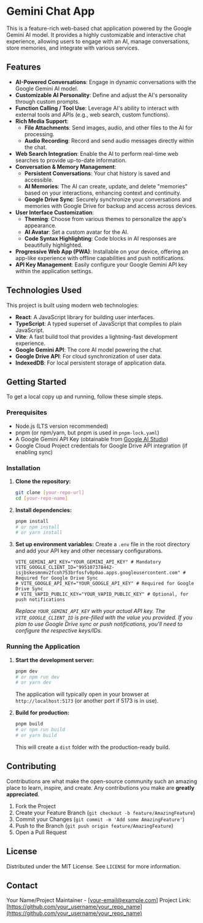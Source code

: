 # Gemini Chat App

This is a feature-rich web-based chat application powered by the Google Gemini AI model. It provides a highly customizable and interactive chat experience, allowing users to engage with an AI, manage conversations, store memories, and integrate with various services.

## Features

*   **AI-Powered Conversations**: Engage in dynamic conversations with the Google Gemini AI model.
*   **Customizable AI Personality**: Define and adjust the AI's personality through custom prompts.
*   **Function Calling / Tool Use**: Leverage AI's ability to interact with external tools and APIs (e.g., web search, custom functions).
*   **Rich Media Support**:
    *   **File Attachments**: Send images, audio, and other files to the AI for processing.
    *   **Audio Recording**: Record and send audio messages directly within the chat.
*   **Web Search Integration**: Enable the AI to perform real-time web searches to provide up-to-date information.
*   **Conversation & Memory Management**:
    *   **Persistent Conversations**: Your chat history is saved and accessible.
    *   **AI Memories**: The AI can create, update, and delete "memories" based on your interactions, enhancing context and continuity.
    *   **Google Drive Sync**: Securely synchronize your conversations and memories with Google Drive for backup and access across devices.
*   **User Interface Customization**:
    *   **Theming**: Choose from various themes to personalize the app's appearance.
    *   **AI Avatar**: Set a custom avatar for the AI.
    *   **Code Syntax Highlighting**: Code blocks in AI responses are beautifully highlighted.
*   **Progressive Web App (PWA)**: Installable on your device, offering an app-like experience with offline capabilities and push notifications.
*   **API Key Management**: Easily configure your Google Gemini API key within the application settings.

## Technologies Used

This project is built using modern web technologies:

*   **React**: A JavaScript library for building user interfaces.
*   **TypeScript**: A typed superset of JavaScript that compiles to plain JavaScript.
*   **Vite**: A fast build tool that provides a lightning-fast development experience.
*   **Google Gemini API**: The core AI model powering the chat.
*   **Google Drive API**: For cloud synchronization of user data.
*   **IndexedDB**: For local persistent storage of application data.

## Getting Started

To get a local copy up and running, follow these simple steps.

### Prerequisites

*   Node.js (LTS version recommended)
*   pnpm (or npm/yarn, but pnpm is used in `pnpm-lock.yaml`)
*   A Google Gemini API Key (obtainable from [Google AI Studio](https://aistudio.google.com/))
*   Google Cloud Project credentials for Google Drive API integration (if enabling sync)

### Installation

1.  **Clone the repository:**
    ```bash
    git clone [your-repo-url]
    cd [your-repo-name]
    ```
2.  **Install dependencies:**
    ```bash
    pnpm install
    # or npm install
    # or yarn install
    ```
3.  **Set up environment variables:**
    Create a `.env` file in the root directory and add your API key and other necessary configurations.
    ```env
    VITE_GEMINI_API_KEY="YOUR_GEMINI_API_KEY" # Mandatory
    VITE_GOOGLE_CLIENT_ID="995107378442-isjbskesmnmv2fcoh753brfosfv0p0ao.apps.googleusercontent.com" # Required for Google Drive Sync
    # VITE_GOOGLE_API_KEY="YOUR_GOOGLE_API_KEY" # Required for Google Drive Sync
    # VITE_VAPID_PUBLIC_KEY="YOUR_VAPID_PUBLIC_KEY" # Optional, for push notifications
    ```
    *Replace `YOUR_GEMINI_API_KEY` with your actual API key.*
    *The `VITE_GOOGLE_CLIENT_ID` is pre-filled with the value you provided. If you plan to use Google Drive sync or push notifications, you'll need to configure the respective keys/IDs.*

### Running the Application

1.  **Start the development server:**
    ```bash
    pnpm dev
    # or npm run dev
    # or yarn dev
    ```
    The application will typically open in your browser at `http://localhost:5173` (or another port if 5173 is in use).

2.  **Build for production:**
    ```bash
    pnpm build
    # or npm run build
    # or yarn build
    ```
    This will create a `dist` folder with the production-ready build.

## Contributing

Contributions are what make the open-source community such an amazing place to learn, inspire, and create. Any contributions you make are **greatly appreciated**.

1.  Fork the Project
2.  Create your Feature Branch (`git checkout -b feature/AmazingFeature`)
3.  Commit your Changes (`git commit -m 'Add some AmazingFeature'`)
4.  Push to the Branch (`git push origin feature/AmazingFeature`)
5.  Open a Pull Request

## License

Distributed under the MIT License. See `LICENSE` for more information.

## Contact

Your Name/Project Maintainer - [your-email@example.com]
Project Link: [https://github.com/your_username/your_repo_name](https://github.com/your_username/your_repo_name)
